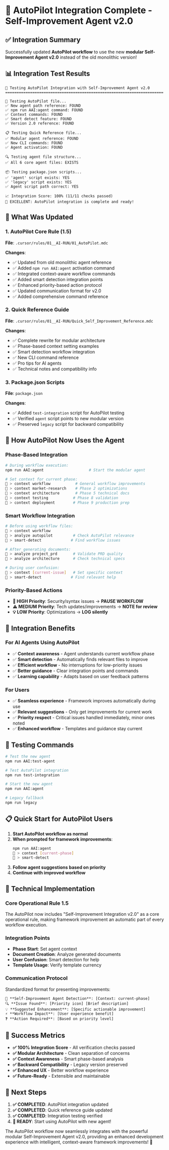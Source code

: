 # 🎯 AutoPilot Integration Complete - Self-Improvement Agent v2.0

## ✅ **Integration Summary**

Successfully updated **AutoPilot workflow** to use the new **modular Self-Improvement Agent v2.0** instead of the old monolithic version!

## 📊 **Integration Test Results**

```
🧪 Testing AutoPilot Integration with Self-Improvement Agent v2.0
======================================================================

📄 Testing AutoPilot file...
✅ New agent path reference: FOUND
✅ npm run AAI:agent command: FOUND
✅ Context commands: FOUND
✅ Smart detect feature: FOUND
✅ Version 2.0 reference: FOUND

📋 Testing Quick Reference file...
✅ Modular agent reference: FOUND
✅ New CLI commands: FOUND
✅ Agent activation: FOUND

🔍 Testing agent file structure...
✅ All 6 core agent files: EXISTS

📦 Testing package.json scripts...
✅ 'agent' script exists: YES
✅ 'legacy' script exists: YES
✅ Agent script path correct: YES

📈 Integration Score: 100% (11/11 checks passed)
🎉 EXCELLENT: AutoPilot integration is complete and ready!
```

## 🔄 **What Was Updated**

### **1. AutoPilot Core Rule (1.5)**
**File**: `.cursor/rules/01__AI-RUN/01_AutoPilot.mdc`

**Changes**:
- ✅ Updated from old monolithic agent reference
- ✅ Added `npm run AAI:agent` activation command
- ✅ Integrated context-aware workflow commands
- ✅ Added smart detection integration points
- ✅ Enhanced priority-based action protocol
- ✅ Updated communication format for v2.0
- ✅ Added comprehensive command reference

### **2. Quick Reference Guide**
**File**: `.cursor/rules/01__AI-RUN/Quick_Self_Improvement_Reference.mdc`

**Changes**:
- ✅ Complete rewrite for modular architecture
- ✅ Phase-based context setting examples
- ✅ Smart detection workflow integration
- ✅ New CLI command reference
- ✅ Pro tips for AI agents
- ✅ Technical notes and compatibility info

### **3. Package.json Scripts**
**File**: `package.json`

**Changes**:
- ✅ Added `test-integration` script for AutoPilot testing
- ✅ Verified `agent` script points to new modular version
- ✅ Preserved `legacy` script for backward compatibility

## 🚀 **How AutoPilot Now Uses the Agent**

### **Phase-Based Integration**
```bash
# During workflow execution:
npm run AAI:agent                    # Start the modular agent

# Set context for current phase:
🤖 > context workflow           # General workflow improvements
🤖 > context market-research    # Phase 2 optimizations
🤖 > context architecture       # Phase 5 technical docs
🤖 > context testing           # Phase 8 validation
🤖 > context deployment        # Phase 9 production prep
```

### **Smart Workflow Integration**
```bash
# Before using workflow files:
🤖 > context workflow
🤖 > analyze autopilot         # Check AutoPilot relevance
🤖 > smart-detect             # Find workflow issues

# After generating documents:
🤖 > analyze project_prd       # Validate PRD quality
🤖 > analyze architecture      # Check technical specs

# During user confusion:
🤖 > context [current-issue]   # Set specific context
🤖 > smart-detect             # Find relevant help
```

### **Priority-Based Actions**
- **🚨 HIGH Priority**: Security/syntax issues → **PAUSE WORKFLOW**
- **⚠️ MEDIUM Priority**: Tech updates/improvements → **NOTE for review**
- **💡 LOW Priority**: Optimizations → **LOG silently**

## 🎯 **Integration Benefits**

### **For AI Agents Using AutoPilot**
- ✅ **Context awareness** - Agent understands current workflow phase
- ✅ **Smart detection** - Automatically finds relevant files to improve
- ✅ **Efficient workflow** - No interruptions for low-priority issues
- ✅ **Better guidance** - Clear integration points and commands
- ✅ **Learning capability** - Adapts based on user feedback patterns

### **For Users**
- ✅ **Seamless experience** - Framework improves automatically during use
- ✅ **Relevant suggestions** - Only get improvements for current work
- ✅ **Priority respect** - Critical issues handled immediately, minor ones noted
- ✅ **Enhanced workflow** - Templates and guidance stay current

## 🧪 **Testing Commands**

```bash
# Test the new agent
npm run AAI:test-agent

# Test AutoPilot integration
npm run test-integration

# Start the new agent
npm run AAI:agent

# Legacy fallback
npm run legacy
```

## 📋 **Quick Start for AutoPilot Users**

1. **Start AutoPilot workflow as normal**
2. **When prompted for framework improvements**:
   ```bash
   npm run AAI:agent
   🤖 > context [current-phase]
   🤖 > smart-detect
   ```
3. **Follow agent suggestions based on priority**
4. **Continue with improved workflow**

## 🔧 **Technical Implementation**

### **Core Operational Rule 1.5**
The AutoPilot now includes "Self-Improvement Integration v2.0" as a core operational rule, making framework improvement an automatic part of every workflow execution.

### **Integration Points**
- **Phase Start**: Set agent context
- **Document Creation**: Analyze generated documents
- **User Confusion**: Smart detection for help
- **Template Usage**: Verify template currency

### **Communication Protocol**
Standardized format for presenting improvements:
```
🧠 **Self-Improvement Agent Detection**: [Context: current-phase]
🔍 **Issue Found**: [Priority icon] [Brief description]
💡 **Suggested Enhancement**: [Specific actionable improvement]
⚡ **Workflow Impact**: [User experience benefit]
❓ **Action Required**: [Based on priority level]
```

## 🎉 **Success Metrics**

- **✅ 100% Integration Score** - All verification checks passed
- **✅ Modular Architecture** - Clean separation of concerns
- **✅ Context Awareness** - Smart phase-based analysis
- **✅ Backward Compatibility** - Legacy version preserved
- **✅ Enhanced UX** - Better workflow experience
- **✅ Future-Ready** - Extensible and maintainable

## 🔄 **Next Steps**

1. **✅ COMPLETED**: AutoPilot integration updated
2. **✅ COMPLETED**: Quick reference guide updated  
3. **✅ COMPLETED**: Integration testing verified
4. **🎯 READY**: Start using AutoPilot with new agent!

The AutoPilot workflow now seamlessly integrates with the powerful modular Self-Improvement Agent v2.0, providing an enhanced development experience with intelligent, context-aware framework improvements! 🚀 